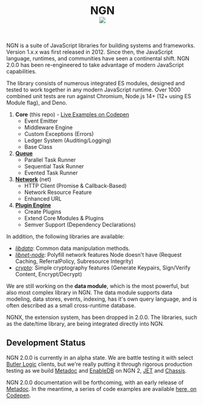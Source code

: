 <h1 align="center">NGN<br/><img src="https://img.shields.io/npm/v/ngn?label=ngn&logo=npm&style=social"/></h1>
<br/>

NGN is a suite of JavaScript libraries for building systems and frameworks. Version 1.x.x was first released in 2012. Since then, the JavaScript language, runtimes, and communities have seen a continental shift. NGN 2.0.0 has been re-engineered to take advantage of modern JavaScript capabilities.

The library consists of numerous integrated ES modules, designed and tested to work together in any modern JavaScript runtime. Over 1000 combined unit tests are run against Chromium, Node.js 14+ (12+ using ES Module flag), and Deno.

1. **Core** (this repo) - [Live Examples on Codepen](https://codepen.io/collection/Dpqymr)
   - Event Emitter
   - Middleware Engine
   - Custom Exceptions (Errors)
   - Ledger System (Auditing/Logging)
   - Base Class
2. **[Queue](https://github.com/ngnjs/queue)**
   - Parallel Task Runner
   - Sequential Task Runner
   - Evented Task Runner
3. **[Network](https://github.com/ngnjs/net)** (net)
   - HTTP Client (Promise & Callback-Based)
   - Network Resource Feature
   - Enhanced URL
4. **[Plugin Engine](https://github.com/ngnjs/plugin)**
   - Create Plugins
   - Extend Core Modules & Plugins
   - Semver Support (Dependency Declarations)

In addition, the following libraries are available:

- _[libdata](https://github.com/ngnjs/libdata)_: Common data manipulation methods.
- _[libnet-node](https://github.com/ngnjs/libnet-node)_: Polyfill network features Node doesn't have (Request Caching, ReferralPolicy, Subresource Integrity)
- _[crypto](https://github.com/ngnjs/crypto)_: Simple cryptography features (Generate Keypairs, Sign/Verify Content, Encrypt/Decrypt)

We are still working on the **data module**, which is the most powerful, but also most complex library in NGN. The data module supports data modeling, data stores, events, indexing, has it's own query language, and is often described as a small cross-runtime database.

NGNX, the extension system, has been dropped in 2.0.0. The libraries, such as the date/time library, are being integrated directly into NGN.

## Development Status

NGN 2.0.0 is currently in an alpha state. We are battle testing it with select [Butler Logic](https://butlerlogic.com) clients, but we're really putting it through rigorous production testing as we build [Metadoc](https://metadoc.io) and [EnableDB](https://enabledb.com) on NGN 2, [JET](https://github.com/jet-ngn) and [Chassis](https://github.com/ngn-chassis).

NGN 2.0.0 documentation will be forthcoming, with an early release of [Metadoc](https://metadoc.io). In the meantime, a series of code examples are available [here, on Codepen](https://codepen.io/collection/Dpqymr).

